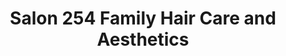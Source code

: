---
title: "Salon 254 Family Hair Care and Aesthetics"
url: /new-glasgow/salon-254-family-hair-care-and-aesthetics/
shop: hairdresser
---